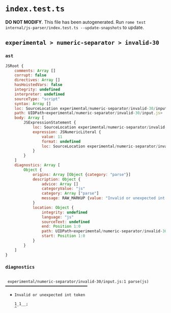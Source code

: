 # `index.test.ts`

**DO NOT MODIFY**. This file has been autogenerated. Run `rome test internal/js-parser/index.test.ts --update-snapshots` to update.

## `experimental > numeric-separator > invalid-30`

### `ast`

```javascript
JSRoot {
	comments: Array []
	corrupt: false
	directives: Array []
	hasHoistedVars: false
	integrity: undefined
	interpreter: undefined
	sourceType: "script"
	syntax: Array []
	loc: SourceLocation experimental/numeric-separator/invalid-30/input.js 1:0-2:0
	path: UIDPath<experimental/numeric-separator/invalid-30/input.js>
	body: Array [
		JSExpressionStatement {
			loc: SourceLocation experimental/numeric-separator/invalid-30/input.js 1:0-1:6
			expression: JSNumericLiteral {
				value: 11
				format: undefined
				loc: SourceLocation experimental/numeric-separator/invalid-30/input.js 1:0-1:5
			}
		}
	]
	diagnostics: Array [
		Object {
			origins: Array [Object {category: "parse"}]
			description: Object {
				advice: Array []
				categoryValue: "js"
				category: Array ["parse"]
				message: RAW_MARKUP {value: "Invalid or unexpected int token"}
			}
			location: Object {
				integrity: undefined
				language: "js"
				sourceText: undefined
				end: Position 1:0
				path: UIDPath<experimental/numeric-separator/invalid-30/input.js>
				start: Position 1:0
			}
		}
	]
}
```

### `diagnostics`

```

 experimental/numeric-separator/invalid-30/input.js:1 parse(js) ━━━━━━━━━━━━━━━━━━━━━━━━━━━━━━━━━━━━

  ✖ Invalid or unexpected int token

    1_1__;
    ^


```
